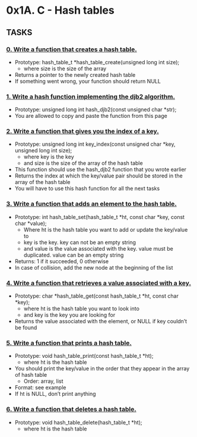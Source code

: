 #   0x1A. C - Hash tables
##  TASKS
### [0. Write a function that creates a hash table.](./0-hash_table_create.c)
-   Prototype: hash_table_t *hash_table_create(unsigned long int size);
    -   where size is the size of the array
-   Returns a pointer to the newly created hash table
-   If something went wrong, your function should return NULL

### [1. Write a hash function implementing the djb2 algorithm.](./1-djb2.c)
-   Prototype: unsigned long int hash_djb2(const unsigned char *str);
-   You are allowed to copy and paste the function from this page

### [2. Write a function that gives you the index of a key.](./2-key_index.c)
-   Prototype: unsigned long int key_index(const unsigned char *key, unsigned long int size);
    -   where key is the key
    -   and size is the size of the array of the hash table
-   This function should use the hash_djb2 function that you wrote earlier
-   Returns the index at which the key/value pair should be stored in the array of the hash table
-   You will have to use this hash function for all the next tasks

### [3. Write a function that adds an element to the hash table.](./3-hash_table_set.c)
-   Prototype: int hash_table_set(hash_table_t *ht, const char *key, const char *value);
    -   Where ht is the hash table you want to add or update the key/value to
    -   key is the key. key can not be an empty string
    -   and value is the value associated with the key. value must be duplicated. value can be an empty string
-   Returns: 1 if it succeeded, 0 otherwise
-   In case of collision, add the new node at the beginning of the list

### [4. Write a function that retrieves a value associated with a key.](./4-hash_table_get.c)
-   Prototype: char *hash_table_get(const hash_table_t *ht, const char *key);
    -   where ht is the hash table you want to look into
    -   and key is the key you are looking for
-   Returns the value associated with the element, or NULL if key couldn’t be found

### [5. Write a function that prints a hash table.](./5-hash_table_print.c)
-   Prototype: void hash_table_print(const hash_table_t *ht);
    -   where ht is the hash table
-   You should print the key/value in the order that they appear in the array of hash table
    -   Order: array, list
-   Format: see example
-   If ht is NULL, don’t print anything

### [6. Write a function that deletes a hash table.](./6-hash_table_delete.c)
-   Prototype: void hash_table_delete(hash_table_t *ht);
    -   where ht is the hash table
